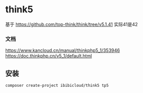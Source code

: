 # think5
基于 https://github.com/top-think/think/tree/v5.1.41 实际41是42

### 文档
https://www.kancloud.cn/manual/thinkphp5_1/353946
https://doc.thinkphp.cn/v5_1/default.html

## 安装
~~~
composer create-project ibibicloud/think5 tp5
~~~